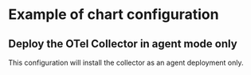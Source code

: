 # Example of chart configuration

## Deploy the OTel Collector in agent mode only

This configuration will install the collector as an agent deployment only.
